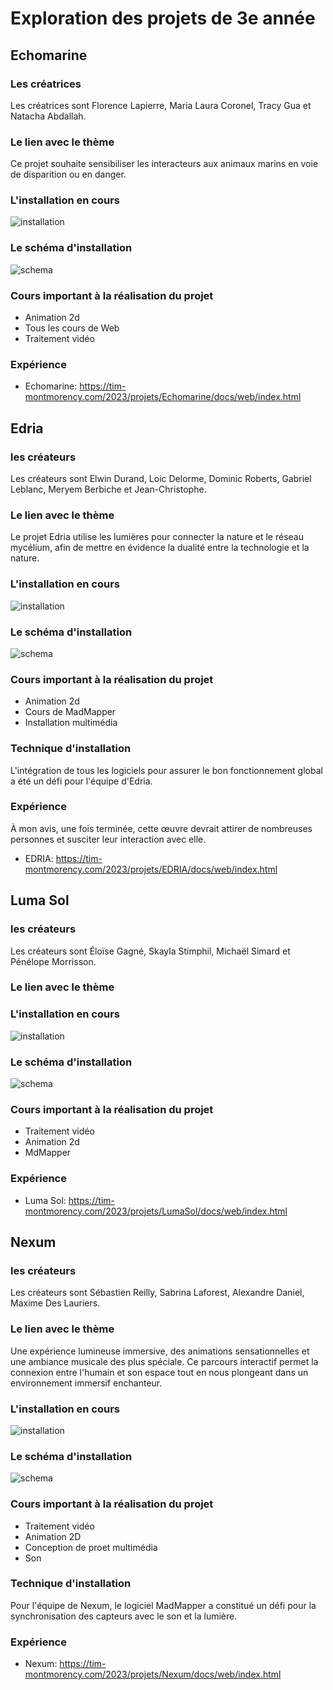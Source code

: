 # Exploration des projets de 3e année

## Echomarine
### Les créatrices
Les créatrices sont Florence Lapierre, Maria Laura Coronel, Tracy Gua et Natacha Abdallah.

### Le lien avec le thème
Ce projet souhaite sensibiliser les interacteurs aux animaux marins en voie de disparition ou en danger.

### L'installation en cours

![installation](media/Installation_echomarine.PNG)

### Le schéma d'installation

![schema](media/SchemaEchomarine.png)

### Cours important à la réalisation du projet
- Animation 2d
- Tous les cours de Web
- Traitement vidéo

### Expérience 

- Echomarine: https://tim-montmorency.com/2023/projets/Echomarine/docs/web/index.html

## Edria
### les créateurs
Les créateurs sont Elwin Durand, Loic Delorme, Dominic Roberts, Gabriel Leblanc, Meryem Berbiche et Jean-Christophe.
 
### Le lien avec le thème
Le projet Edria utilise les lumières pour connecter la nature et le réseau mycélium, afin de mettre en évidence la dualité entre la technologie et la nature.

### L'installation en cours

![installation](media/Installation_edria.PNG)

### Le schéma d'installation

![schema](media/SchemaEdria.png)

### Cours important à la réalisation du projet
- Animation 2d
- Cours de MadMapper
- Installation multimédia

### Technique d'installation
L'intégration de tous les logiciels pour assurer le bon fonctionnement global a été un défi pour l'équipe d'Edria.

### Expérience 
À mon avis, une fois terminée, cette œuvre devrait attirer de nombreuses personnes et susciter leur interaction avec elle.

- EDRIA: https://tim-montmorency.com/2023/projets/EDRIA/docs/web/index.html

## Luma Sol
### les créateurs
Les créateurs sont Éloïse Gagné, Skayla Stimphil, Michaël Simard et Pénélope Morrisson.
 
### Le lien avec le thème

### L'installation en cours

![installation](media/Installation_lumasol.PNG)

### Le schéma d'installation

![schema](media/SchemaLumasol.png)

### Cours important à la réalisation du projet
- Traitement vidéo
- Animation 2d
- MdMapper

### Expérience 

- Luma Sol: https://tim-montmorency.com/2023/projets/LumaSol/docs/web/index.html

## Nexum
### les créateurs
Les créateurs sont Sébastien Reilly, Sabrina Laforest, Alexandre Daniel, Maxime Des Lauriers.

### Le lien avec le thème
Une expérience lumineuse immersive, des animations sensationnelles et une ambiance musicale des plus spéciale. Ce parcours interactif permet la connexion entre l'humain et son espace tout en nous plongeant dans un environnement immersif enchanteur.

### L'installation en cours

![installation](media/Installation_nexum.PNG)

### Le schéma d'installation

![schema](media/SchemaNexum.png)

### Cours important à la réalisation du projet
- Traitement vidéo
- Animation 2D
- Conception de proet multimédia
- Son

### Technique d'installation
Pour l'équipe de Nexum, le logiciel MadMapper a constitué un défi pour la synchronisation des capteurs avec le son et la lumière.

### Expérience 

- Nexum: https://tim-montmorency.com/2023/projets/Nexum/docs/web/index.html
